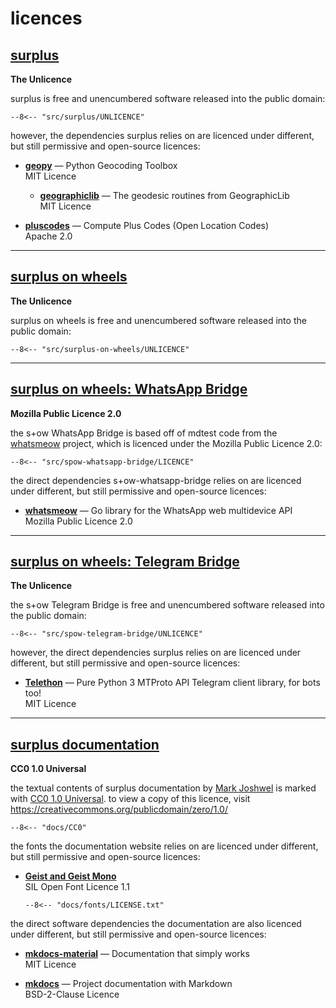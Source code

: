 # licences

## [surplus](index.md)  

**The Unlicence**

surplus is free and unencumbered software released into the public domain:

``` title="src/surplus/UNLICENCE"
--8<-- "src/surplus/UNLICENCE"
```

however, the dependencies surplus relies on are licenced under different, but still permissive
and open-source licences:

- [**geopy**](https://pypi.org/project/geopy/) — 
  Python Geocoding Toolbox  
  MIT Licence

    - [**geographiclib**](https://pypi.org/project/geographiclib/) — 
      The geodesic routines from GeographicLib  
      MIT Licence

- [**pluscodes**](https://pypi.org/project/pluscodes/) — 
  Compute Plus Codes (Open Location Codes)  
  Apache 2.0

---

## [surplus on wheels](onwheels/index.md)  

**The Unlicence**

surplus on wheels is free and unencumbered software released into the public domain:

``` title="src/surplus-on-wheels/UNLICENCE"
--8<-- "src/surplus-on-wheels/UNLICENCE"
```

---

## [surplus on wheels: WhatsApp Bridge](onwheels/whatsapp-bridge.md)  

**Mozilla Public Licence 2.0**

the s+ow WhatsApp Bridge is based off of mdtest code from the
[whatsmeow](https://github.com/tulir/whatsmeow) project, which is licenced under the Mozilla
Public Licence 2.0:

``` title="src/spow-whatsapp-bridge/LICENCE"
--8<-- "src/spow-whatsapp-bridge/LICENCE"
```

the direct dependencies s+ow-whatsapp-bridge relies on are licenced under different, but still
permissive and open-source licences:

- [**whatsmeow**](https://github.com/tulir/whatsmeow) — 
  Go library for the WhatsApp web multidevice API  
  Mozilla Public Licence 2.0

---

## [surplus on wheels: Telegram Bridge](onwheels/telegram-bridge.md)  

**The Unlicence**

the s+ow Telegram Bridge is free and unencumbered software released into the public domain:

``` title="src/spow-telegram-bridge/UNLICENCE"
--8<-- "src/spow-telegram-bridge/UNLICENCE"
```

however, the direct dependencies surplus relies on are licenced under different, but still
permissive and open-source licences:

- [**Telethon**](https://pypi.org/project/Telethon/) — 
  Pure Python 3 MTProto API Telegram client library, for bots too!  
  MIT Licence

---

## [surplus documentation](index.md)  

**CC0 1.0 Universal**

the textual contents of surplus documentation by [Mark Joshwel](https://joshwel.co) is marked
with [CC0 1.0 Universal](https://creativecommons.org/publicdomain/zero/1.0/).
to view a copy of this licence, visit <https://creativecommons.org/publicdomain/zero/1.0/>

``` title="docs/CC0"
--8<-- "docs/CC0"
```

the fonts the documentation website relies on are licenced under different, but still
permissive and open-source licences:

- [**Geist and Geist Mono**](https://github.com/vercel/geist-font)  
    SIL Open Font Licence 1.1

    ``` title="docs/fonts/LICENSE.txt"
    --8<-- "docs/fonts/LICENSE.txt"
    ```

the direct software dependencies the documentation are also licenced under different, but still
permissive and open-source licences:

- [**mkdocs-material**](https://squidfunk.github.io/mkdocs-material/) — 
    Documentation that simply works  
    MIT Licence

- [**mkdocs**](https://www.mkdocs.org/) — 
  Project documentation with Markdown  
  BSD-2-Clause Licence
